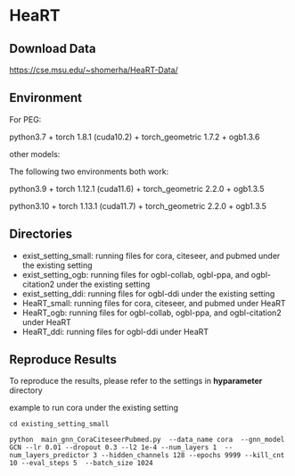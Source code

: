 # HeaRT

## Download Data

https://cse.msu.edu/~shomerha/HeaRT-Data/

## Environment

For PEG:

python3.7 + torch 1.8.1 (cuda10.2) + torch_geometric 1.7.2 + ogb1.3.6


other models:

The following two environments both work:

python3.9 + torch 1.12.1 (cuda11.6) + torch_geometric 2.2.0 + ogb1.3.5

python3.10 + torch 1.13.1 (cuda11.7) + torch_geometric 2.2.0 + ogb1.3.5

## Directories

- exist_setting_small: running files for cora, citeseer, and pubmed under the existing setting
- exist_setting_ogb: running files for ogbl-collab, ogbl-ppa, and ogbl-citation2 under the existing setting
- exist_setting_ddi: running files for ogbl-ddi under the existing setting
- HeaRT_small: running files for cora, citeseer, and pubmed under HeaRT
- HeaRT_ogb: running files for ogbl-collab, ogbl-ppa, and ogbl-citation2 under HeaRT
- HeaRT_ddi: running files for ogbl-ddi under HeaRT


## Reproduce Results

To reproduce the results, please refer to the settings in **hyparameter** directory

example to run cora under the existing setting
```
cd existing_setting_small
```
```
python  main_gnn_CoraCiteseerPubmed.py  --data_name cora  --gnn_model GCN --lr 0.01 --dropout 0.3 --l2 1e-4 --num_layers 1  --num_layers_predictor 3 --hidden_channels 128 --epochs 9999 --kill_cnt 10 --eval_steps 5  --batch_size 1024
```


<!-- example to run cora under the existing setting for ogbl-collab, ogbl-ppa, ogbl-citation2 -->
<!-- ```
python NeighborOverlap.py   --xdp 0.4 --tdp 0.0 --pt 0.75 --gnnedp 0.0 --preedp 0.0 --predp 0.55 --gnndp 0.75  --probscale 6.5 --proboffset 4.4 --alpha 0.4  --gnnlr 0.0085 --prelr 0.0078  --batch_size 384  --ln --lnnn --predictor $model --dataset Citeseer  --epochs 100 --runs 10 --model puregcn --hiddim 256 --mplayers 1  --testbs 4096  --maskinput  --jk  --use_xlin  --tailact  --twolayerlin
``` -->



